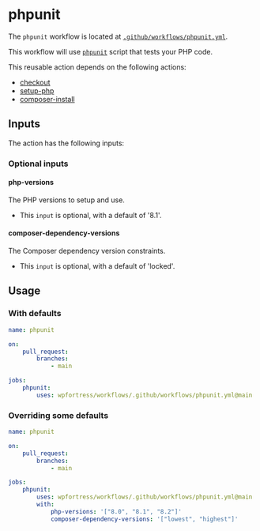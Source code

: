 # phpunit

The `phpunit` workflow is located
at [`.github/workflows/phpunit.yml`](https://github.com/wpfortress/workflows/tree/main/.github/workflows/phpunit.yml).

This workflow will use [`phpunit`](https://phpunit.de) script that tests your PHP code.

This reusable action depends on the following actions:

- [checkout](https://github.com/marketplace/actions/checkout)
- [setup-php](https://github.com/marketplace/actions/setup-php-action)
- [composer-install](https://github.com/marketplace/actions/install-php-dependencies-with-composer)

## Inputs

The action has the following inputs:

### Optional inputs

#### php-versions

The PHP versions to setup and use.

- This `input` is optional, with a default of '8.1'.

#### composer-dependency-versions

The Composer dependency version constraints.

- This `input` is optional, with a default of 'locked'.

## Usage

### With defaults

```yml
name: phpunit

on:
    pull_request:
        branches:
            - main

jobs:
    phpunit:
        uses: wpfortress/workflows/.github/workflows/phpunit.yml@main
```

### Overriding some defaults

```yml
name: phpunit

on:
    pull_request:
        branches:
            - main

jobs:
    phpunit:
        uses: wpfortress/workflows/.github/workflows/phpunit.yml@main
        with:
            php-versions: '["8.0", "8.1", "8.2"]'
            composer-dependency-versions: '["lowest", "highest"]'
```
